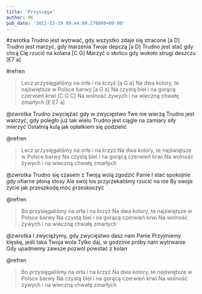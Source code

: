 ```yaml
---
title: 'Przysięga'
author: RK
pub_date: '2011-12-19 09:44:00.278898+00:00'
---
```


#zwrotka
Trudno jest wytrwać, gdy wszystko zdaje się stracone [a D]
Trudno jest marzyć, gdy marzenia Twoje depczą [a D]
Trudno jest stać gdy chcą Cię rzucić na kolana [C G]
Marzyć o słońcu gdy wokoło strugi deszczu [E7 a]

#refren
>Lecz przysięgaliśmy na orła i na krzyż [a G a]
>Na dwa kolory, te najświętsze w Polsce barwy [a G a]
>Na czystą biel i na gorącą czerwień krwi [C G C]
>Na wolność żywych i na wieczną chwałę zmarłych [E E7 a]

@zwrotka
Trudno zwyciężać gdy w zwycięstwo Twe nie wierzą
Trudno jest walczyć, gdy poległo już tak wielu
Trudno jest ciągle na zamiary siły mierzyć
Ostatnią kulą jak opłatkiem się podzielić

@refren
>Lecz przysięgaliśmy na orła i na krzyż
>Na dwa kolory, te najświętsze w Polsce barwy
>Na czystą biel i na gorącą czerwień krwi
>Na wolność żywych i na wieczną chwałę zmarłych

@zwrotka
Trudno się czasem z Twoją wolą zgodzić Panie
I stać spokojnie gdy ofiarne płoną stosy
Ale swój los przyrzekaliśmy rzucić na nie
By swoje życie jak przeszkodę móc przeskoczyć

@refren
>Bo przysięgaliśmy na orła i na krzyż
>Na dwa kolory, te najświętsze w Polsce barwy
>Na czystą biel i na gorącą czerwień krwi
>Na wolność żywych i na wieczną chwałę zmarłych

@zwrotka
I zwyciężymy, gdy zwycięstwo dasz nam Panie
Przyjmiemy klęskę, jeśli taka Twoja wola
Tylko daj, w godzinie próby nam wytrwanie
Gdy upadniemy zawsze pozwól powstać z kolan

@refren
>Bo przysięgaliśmy na orła i na krzyż
>Na dwa kolory, te najświętsze w Polsce barwy
>Na czystą biel i na gorącą czerwień krwi
>Na wolność żywych i na wieczną chwałę zmarłych
